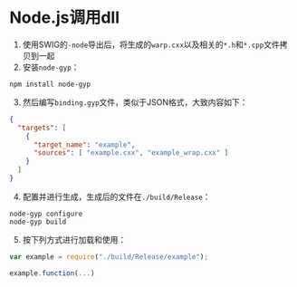 # Node.js调用dll

1. 使用SWIG的`-node`导出后，将生成的`warp.cxx`以及相关的`*.h`和`*.cpp`文件拷贝到一起
2. 安装`node-gyp`：

```shell
npm install node-gyp
```

3. 然后编写`binding.gyp`文件，类似于JSON格式，大致内容如下：

```json
{
  "targets": [
    {
      "target_name": "example",
      "sources": [ "example.cxx", "example_wrap.cxx" ]
    }
  ]
}
```

4. 配置并进行生成，生成后的文件在`./build/Release`：

```shell
node-gyp configure
node-gyp build
```

5. 按下列方式进行加载和使用：

```javascript
var example = require("./build/Release/example");

example.function(...)
```


